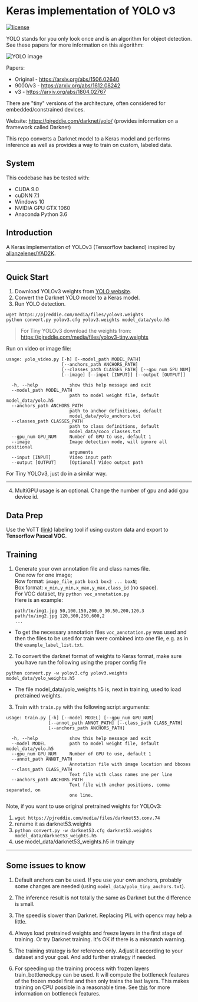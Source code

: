 # Keras implementation of YOLO v3

[![license](https://img.shields.io/github/license/mashape/apistatus.svg)](LICENSE)

YOLO stands for you only look once and is an algorithm for object detection.  See these papers for more information on this algorithm:

![YOLO image](https://cdn-images-1.medium.com/max/1600/1*QOGcvHbrDZiCqTG6THIQ_w.png)

Papers:

* Original - https://arxiv.org/abs/1506.02640
* 9000/v3 - https://arxiv.org/abs/1612.08242
* v3 - https://arxiv.org/abs/1804.02767

There are "tiny" versions of the architecture, often considered for embedded/constrained devices.

Website:  https://pjreddie.com/darknet/yolo/ (provides information on a framework called Darknet)

This repo converts a Darknet model to a Keras model and performs inference as well as provides a way to train on custom, labeled data.

## System

This codebase has be tested with:

- CUDA 9.0
- cuDNN 7.1
- Windows 10
- NVIDIA GPU GTX 1060
- Anaconda Python 3.6

## Introduction

A Keras implementation of YOLOv3 (Tensorflow backend) inspired by [allanzelener/YAD2K](https://github.com/allanzelener/YAD2K).

---

## Quick Start

1. Download YOLOv3 weights from [YOLO website](http://pjreddie.com/darknet/yolo/).
2. Convert the Darknet YOLO model to a Keras model.
3. Run YOLO detection.

```
wget https://pjreddie.com/media/files/yolov3.weights
python convert.py yolov3.cfg yolov3.weights model_data/yolo.h5
```

> For Tiny YOLOv3 download the weights from:  https://pjreddie.com/media/files/yolov3-tiny.weights

Run on video or image file:

```
usage: yolo_video.py [-h] [--model_path MODEL_PATH]
                     [--anchors_path ANCHORS_PATH]
                     [--classes_path CLASSES_PATH] [--gpu_num GPU_NUM]
                     [--image] [--input [INPUT]] [--output [OUTPUT]]

  -h, --help            show this help message and exit
  --model_path MODEL_PATH
                        path to model weight file, default model_data/yolo.h5
  --anchors_path ANCHORS_PATH
                        path to anchor definitions, default
                        model_data/yolo_anchors.txt
  --classes_path CLASSES_PATH
                        path to class definitions, default
                        model_data/coco_classes.txt
  --gpu_num GPU_NUM     Number of GPU to use, default 1
  --image               Image detection mode, will ignore all positional
                        arguments
  --input [INPUT]       Video input path
  --output [OUTPUT]     [Optional] Video output path
```

For Tiny YOLOv3, just do in a similar way.

---

4. MultiGPU usage is an optional. Change the number of gpu and add gpu device id.

## Data Prep

Use the VoTT (<a href="https://github.com/Microsoft/VoTT">link</a>) labeling tool if using custom data and export to **Tensorflow Pascal VOC**.

## Training

1. Generate your own annotation file and class names file.  
    One row for one image;  
    Row format: `image_file_path box1 box2 ... boxN`;  
    Box format: `x_min,y_min,x_max,y_max,class_id` (no space).  
    For VOC dataset, try `python voc_annotation.py`  
    Here is an example:
    ```
    path/to/img1.jpg 50,100,150,200,0 30,50,200,120,3
    path/to/img2.jpg 120,300,250,600,2
    ...
    ```

* To get the necessary annotation files `voc_annotation.py` was used and then the files to be used for train were combined into one file, e.g. as in the `example_label_list.txt`.

2. To convert the darknet format of weights to Keras format, make sure you have run the following using the proper config file

`python convert.py -w yolov3.cfg yolov3.weights model_data/yolo_weights.h5`  

  * The file model_data/yolo_weights.h5 is, next in training, used to load pretrained weights.

3. Train with `train.py` with the following script arguments:

```
usage: train.py [-h] [--model MODEL] [--gpu_num GPU_NUM]
                [--annot_path ANNOT_PATH] [--class_path CLASS_PATH]
                [--anchors_path ANCHORS_PATH]

  -h, --help            show this help message and exit
  --model MODEL         path to model weight file, default model_data/yolo.h5
  --gpu_num GPU_NUM     Number of GPU to use, default 1
  --annot_path ANNOT_PATH
                        Annotation file with image location and bboxes
  --class_path CLASS_PATH
                        Text file with class names one per line
  --anchors_path ANCHORS_PATH
                        Text file with anchor positions, comma separated, on
                        one line.
```

Note, if you want to use original pretrained weights for YOLOv3:

1. `wget https://pjreddie.com/media/files/darknet53.conv.74`  
2. rename it as darknet53.weights  
3. `python convert.py -w darknet53.cfg darknet53.weights model_data/darknet53_weights.h5`  
4. use model_data/darknet53_weights.h5 in train.py

---

## Some issues to know

1. Default anchors can be used. If you use your own anchors, probably some changes are needed (using `model_data/yolo_tiny_anchors.txt`).

2. The inference result is not totally the same as Darknet but the difference is small.

3. The speed is slower than Darknet. Replacing PIL with opencv may help a little.

4. Always load pretrained weights and freeze layers in the first stage of training. Or try Darknet training. It's OK if there is a mismatch warning.

5. The training strategy is for reference only. Adjust it according to your dataset and your goal. And add further strategy if needed.

6. For speeding up the training process with frozen layers train_bottleneck.py can be used. It will compute the bottleneck features of the frozen model first and then only trains the last layers. This makes training on CPU possible in a reasonable time. See [this](https://blog.keras.io/building-powerful-image-classification-models-using-very-little-data.html) for more information on bottleneck features.
